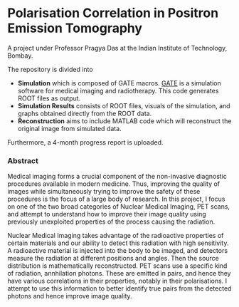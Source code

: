 # Polarisation Correlation in Positron Emission Tomography

A project under Professor Pragya Das at the Indian Institute of Technology, Bombay.

The repository is divided into 
- **Simulation** which is composed of GATE macros. [GATE](https://gate.uca.fr/#/admin) is a simulation software for medical imaging and radiotherapy. This code generates ROOT files as output.
- **Simulation Results** consists of ROOT files, visuals of the simulation, and graphs obtained directly from the ROOT data.
- **Reconstruction** aims to include MATLAB code which will reconstruct the original image from simulated data.

Furthermore, a 4-month progress report is uploaded.

### Abstract

Medical imaging forms a crucial component of the non-invasive diagnostic procedures available in modern medicine. Thus, improving the quality of images while simultaneously trying to improve the safety of these procedures is the focus of a large body of research. In this project, I focus on one of the two broad categories of Nuclear Medical Imaging, PET scans, and attempt to understand how to improve their image quality using previously unexploited properties of the process causing the radiation.

Nuclear Medical Imaging takes advantage of the radioactive properties of certain materials and our ability to detect this radiation with high sensitivity. A radioactive material is injected into the body to be imaged, and detectors measure the radiation at different positions and angles. Then the source distribution is mathematically reconstructed. PET scans use a specific kind of radiation, annhilation photons. These are emitted in pairs, and hence they have various correlations in their properties, notably in their polarisations. I attempt to use this information to better identify true pairs from the detected photons and hence improve image quality.
